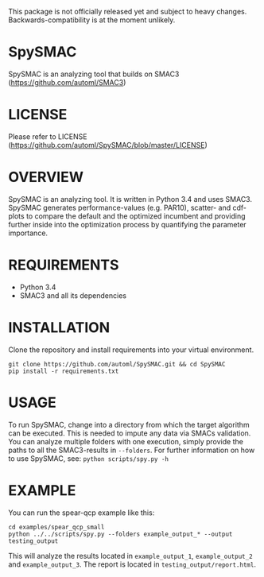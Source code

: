 This package is not officially released yet and subject to heavy changes. Backwards-compatibility is at the moment unlikely.

# SpySMAC 
SpySMAC is an analyzing tool that builds on SMAC3 (https://github.com/automl/SMAC3)

# LICENSE 
Please refer to LICENSE (https://github.com/automl/SpySMAC/blob/master/LICENSE)

# OVERVIEW 
SpySMAC is an analyzing tool. It is written in Python 3.4 and uses SMAC3. SpySMAC generates performance-values (e.g. PAR10), scatter- and cdf-plots to compare the default and the optimized incumbent and providing further inside into the optimization process by quantifying the parameter importance.

# REQUIREMENTS
- Python 3.4
- SMAC3 and all its dependencies

# INSTALLATION
Clone the repository and install requirements into your virtual environment.
```
git clone https://github.com/automl/SpySMAC.git && cd SpySMAC
pip install -r requirements.txt
```

# USAGE
To run SpySMAC, change into a directory from which the target algorithm can be executed. This is needed to impute any data via SMACs validation.
You can analyze multiple folders with one execution, simply provide the paths to all the SMAC3-results in `--folders`.
For further information on how to use SpySMAC, see:
`python scripts/spy.py -h`

# EXAMPLE
You can run the spear-qcp example like this:
```
cd examples/spear_qcp_small
python ../../scripts/spy.py --folders example_output_* --output testing_output
```
This will analyze the results located in `example_output_1`, `example_output_2` and `example_output_3`.
The report is located in `testing_output/report.html`.


